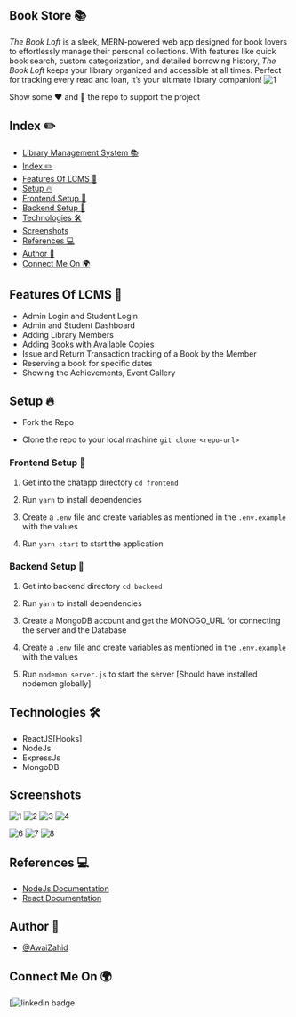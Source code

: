## Book Store 📚

*The Book Loft* is a sleek, MERN-powered web app designed for book lovers to effortlessly manage their personal collections. With features like quick book search, custom categorization, and detailed borrowing history, *The Book Loft* keeps your library organized and accessible at all times. Perfect for tracking every read and loan,
 it’s your ultimate library companion!
![1](https://user-images.githubusercontent.com/73348574/205624307-6a1b18fa-5ef7-4de9-b141-9225eca62c6c.png)

Show some ❤️ and 🌟 the repo to support the project

## Index ✏️

- [Library Management System 📚](#library-management-system-)
- [Index ✏️](#index-️)
- [Features Of LCMS 🚀](#features-of-lcms-)
- [Setup 🔥](#setup-)
- [Frontend Setup 🍧](#frontend-setup-)
- [Backend Setup 🍿](#backend-setup-)
- [Technologies 🛠](#technologies-)
- [Screenshots](#screenshots)
- [References 💻](#references-)
- [Author 📝](#author-)
- [Connect Me On 🌍](#connect-me-on-)

## Features Of LCMS 🚀

- Admin Login and Student Login
- Admin and Student Dashboard
- Adding Library Members
- Adding Books with Available Copies
- Issue and Return Transaction tracking of a Book by the Member
- Reserving a book for specific dates
- Showing the Achievements, Event Gallery

## Setup 🔥

- Fork the Repo

- Clone the repo to your local machine
  `git clone <repo-url>`

### Frontend Setup 🍧

1. Get into the chatapp directory
   `cd frontend`

2. Run `yarn` to install dependencies

3. Create a `.env` file and create variables as mentioned in the `.env.example` with the values

4. Run `yarn start` to start the application

### Backend Setup 🍿

1. Get into backend directory `cd backend`

2. Run `yarn` to install dependencies

3. Create a MongoDB account and get the MONOGO_URL for connecting the server and the Database

4. Create a `.env` file and create variables as mentioned in the `.env.example` with the values

5. Run `nodemon server.js` to start the server [Should have installed nodemon globally]

## Technologies 🛠

- ReactJS[Hooks]
- NodeJs
- ExpressJs
- MongoDB

## Screenshots

![1](https://i.postimg.cc/63FDFqm6/1.png)
![2](https://i.postimg.cc/PrWBFtzh/2.png)
![3](https://i.postimg.cc/Z5jX4VMM/3.png)
![4](https://user-images.githubusercontent.com/73348574/205632198-d99fcc8d-903d-4b60-9cec-56f8e0716290.png)
<!-- ![5](https://user-images.githubusercontent.com/73348574/205631397-2793e97e-3cc6-4b60-8ee1-ec81716b9d6d.png) -->
![6](https://user-images.githubusercontent.com/73348574/205631670-5dcb6437-afb1-4aaf-87d7-b47c3b01d7b1.png)
![7](https://user-images.githubusercontent.com/73348574/205631804-6c631b5e-8bcd-41c4-bb73-bab6ea8b78f7.png)
![8](https://user-images.githubusercontent.com/73348574/205631977-f393ca09-aa24-42a5-9bd7-d92d471c514c.png)

## References 💻

- [NodeJs Documentation](https://nodejs.org/en/docs/)
- [React Documentation](https://reactjs.org/docs/getting-started.html)

## Author 📝

- [@AwaiZahid](https://github.com/AwaisZahid331)

## Connect Me On 🌍


[![linkedin badge](www.linkedin.com/in/awais-zahid31)


